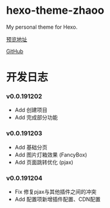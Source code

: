 # hexo-theme-zhaoo

 My personal theme for Hexo.

[预览地址](https://note.izhaoo.com)

[GitHub](https://github.com/izhaoo/hexo-theme-zhaoo)

# 开发日志

### v0.0.191202

* Add 创建项目
* Add 完成部分功能

### v0.0.191203

* Add 基础分页
* Add 图片灯箱效果 (FancyBox)
* Add 页面跳转优化 (pjax)

### v0.0.191204

* Fix 修复pjax与其他插件之间的冲突
* Add 配置项新增插件配置、CDN配置